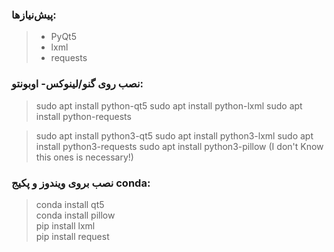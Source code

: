 ### پیش‌نیازها:
> * PyQt5
> * lxml
> * requests
### نصب روی گنو/لینوکس- اوبونتو:

> sudo apt install python-qt5
> sudo apt install python-lxml
> sudo apt install python-requests


> sudo apt install python3-qt5
> sudo apt install python3-lxml
> sudo apt install python3-requests
> sudo apt install python3-pillow (I don't Know this ones is necessary!)  


### نصب بروی ویندوز و پکیج conda:  
> conda install qt5  
> conda install pillow  
> pip install lxml  
> pip install request  